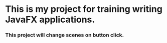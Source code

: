 # This is my project for training writing JavaFX applications.

### This project will change scenes on button click.